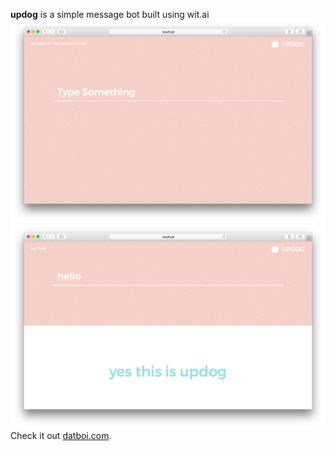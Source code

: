  **updog** is a simple message bot built using wit.ai
![image](/public/images/landing.png)
![image](/public/images/result.png)
Check it out [datboi.com](http://datboi.com/ "Title").
